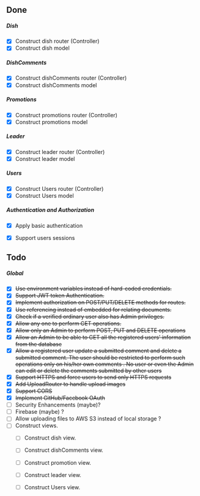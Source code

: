 
## Done

##### Dish

- [x] Construct dish router (Controller)
- [x] Construct dish model

##### DishComments

- [x] Construct dishComments router (Controller)
- [x] Construct dishComments model

##### Promotions

- [x] Construct promotions router (Controller)
- [x] Construct promotions model

##### Leader

- [x] Construct leader router (Controller)
- [x] Construct leader model

##### Users
- [x] Construct Users router (Controller)
- [x] Construct Users model

##### Authentication and Authorization

- [x] Apply basic authentication
- [x] Support users sessions


## Todo

##### Global
- [x]  ~~Use environment variables instead of hard-coded credentials.~~	
- [x]  ~~Support JWT token Authentication.~~
- [x]  ~~Implement authorization on POST/PUT/DELETE methods for routes.~~
- [x]  ~~Use referencing instead of embedded for relating documents.~~
- [x]  ~~Check if a verified ordinary user also has Admin privileges.~~
- [x]  ~~Allow any one to perform GET operations.~~
- [x]  ~~Allow only an Admin to perform POST, PUT and DELETE operations~~
- [x]  ~~Allow an Admin to be able to GET all the registered users' information from the database~~
- [x]  ~~Allow a registered user update a submitted comment and delete a submitted comment. The user should be restricted to perform such operations only on his/her own comments . No user or even the Admin can edit or delete the comments submitted by other users~~
- [x] ~~Support HTTPS and force users to send only HTTPS requests~~
- [x] ~~Add UploadRouter to handle upload images~~
- [x] ~~Support CORS~~
- [x] ~~Implement GitHub/Facebook OAuth~~
- [ ]   Security Enhancements (maybe)?
- [ ]   Firebase (maybe) ?
- [ ]   Allow uploading files to AWS S3 instead of local storage ?
- [ ] Construct views.
    - [ ] Construct dish view.
    - [ ] Construct dishComments view.
    - [ ] Construct promotion view.
    - [ ] Construct leader view.
    - [ ] Construct Users view.





